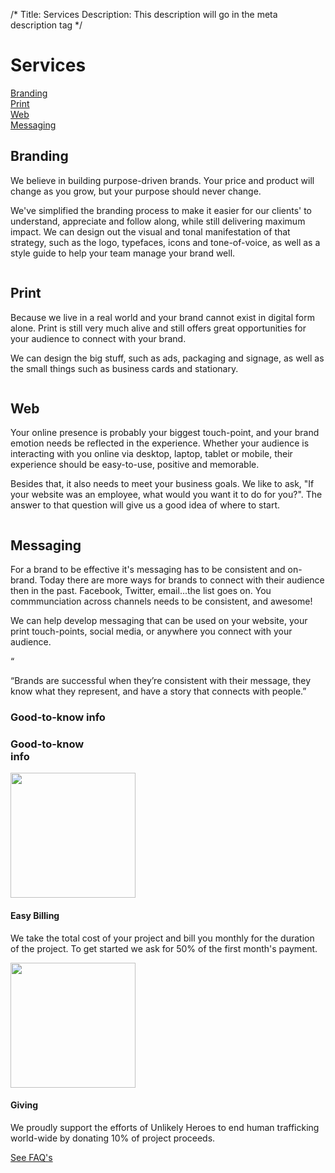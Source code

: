 /*
Title: Services
Description: This description will go in the meta description tag
*/

<div class="page-header text-center">
	<h1 class="title">Services</h1>
	<div class="container">
		<div class="services-options">
			<div class="row">
				<div class="col-sm-6 col-md-3">
					<a href="#branding" class="btn btn-lg btn-block btn-cream branding-bg">Branding</a>
				</div>
				<div class="col-sm-6 col-md-3">
					<a href="#print" class="btn btn-lg btn-block btn-cream print-bg">Print</a>
				</div>
				<div class="col-sm-6 col-md-3">
					<a href="#web" class="btn btn-lg btn-block btn-cream web-bg">Web</a>
				</div>
				<div class="col-sm-6 col-md-3">
					<a href="#messaging" class="btn btn-lg btn-block btn-cream messaging-bg">Messaging</a>
				</div>
			</div>
		</div>
	</div>
</div>

<div id="branding" class="services-anchor"></div>
<section id="big-branding" class="service-description big-branding">
	<div class="container">
		<div class="row">
			<div class="col-sm-8 col-sm-offset-2 visible-xs visible-sm">
				<img src="themes/smm/img/drawing.jpg" class="img-circle img-responsive" alt="">
			</div>
			<div class="col-sm-10 col-sm-offset-1 col-md-6 col-md-offset-0 short text-right">
				<h1>Branding</h1>
				<p class="lead">We believe in building purpose-driven brands. Your price and product will change as you grow, but your purpose should never change.</p>
				<p class="lead">We've simplified the branding process to make it easier for our clients' to understand, appreciate and follow along, while still delivering maximum impact. We can design out the visual and tonal manifestation of that strategy, such as the logo, typefaces, icons and tone-of-voice, as well as a style guide to help your team manage your brand well.</p>
			</div>
			<div class="col-md-6 hidden-xs hidden-sm">
				<img src="themes/smm/img/drawing.jpg" class="img-circle img-responsive" alt="">
			</div>
		</div>
	</div>
</section>

<div id="print" class="services-anchor"></div>
<section class="service-description big-print bg-brand-white">
	<div class="container">
		<div class="row">
			<div class="col-sm-8 col-sm-offset-2 col-md-6 col-md-offset-0">
				<img src="themes/smm/img/graphic-designer.jpg" class="img-circle img-responsive" alt="">
			</div>
			<div class="col-sm-10 col-sm-offset-1 col-md-6 col-md-offset-0 short">
				<h1>Print</h1>
				<p class="lead">Because we live in a real world and your brand cannot exist in digital form alone.  Print is still very much alive and still offers great opportunities for your audience to connect with your brand.</p>
				<p class="lead">We can design the big stuff, such as ads, packaging and signage, as well as the small things such as business cards and stationary.</p>
			</div>
		</div>
	</div>
</section>

<div id="web" class="services-anchor"></div>
<section class="service-description big-web">
	<div class="container">
		<div class="row">
			<div class="col-sm-8 col-sm-offset-2 visible-xs visible-sm">
				<img src="themes/smm/img/web.jpg" class="img-circle img-responsive" alt="">
			</div>
			<div class="col-sm-10 col-sm-offset-1 col-md-6 col-md-offset-0 short text-right">
				<h1>Web</h1>
				<p class="lead">Your online presence is probably your biggest touch-point, and your brand emotion needs be reflected in the experience. Whether your audience is interacting with you online via desktop, laptop, tablet or mobile, their experience should be easy-to-use, positive and memorable.</p>
				<p class="lead">Besides that, it also needs to meet your business goals.  We like to ask, "If your website was an employee, what would you want it to do for you?".  The answer to that question will give us a good idea of where to start.
				</div>
				<div class="col-md-6 hidden-xs hidden-sm">
					<img src="themes/smm/img/web.jpg" class="img-circle img-responsive" alt="">
				</div>
			</div>
		</div>
	</section>

<div id="messaging" class="services-anchor"></div>
<section class="service-description big-messaging bg-brand-white">
	<div class="container">
		<div class="row">
			<div class="col-sm-8 col-sm-offset-2 col-md-6 col-md-offset-0">
				<img src="themes/smm/img/web.jpg" class="img-circle img-responsive" alt="">
			</div>
			<div class="col-sm-10 col-sm-offset-1 col-md-6 col-md-offset-0 short">
				<h1>Messaging</h1>
				<p class="lead">For a brand to be effective it's messaging has to be consistent and on-brand.  Today there are more ways for brands to connect with their audience then in the past.  Facebook, Twitter, email...the list goes on.  You commmunciation across channels needs to be consistent, and awesome!</p>
				<p class="lead">We can help develop messaging that can be used on your website, your print touch-points, social media, or anywhere you connect with your audience.</p>
			</div>
		</div>
	</div>
</section>

<!-- Belief #2 -->
<div class="well well-lg">
	<div class="diamond">
		<div class="diamond-border">
			<p>&#8220;</p>
		</div>
	</div>
	<div class="container">
		<p class="lead">&#8220;Brands are successful when they’re consistent with their message, they know what they represent, and have a story that connects with people.&#8221;</p>
		<div class="accent"></div>
	</div>
</div>

<section id="misc-info" class="bg-brand-red">
	<h3 class="headline-inverse text-center hidden-xs">Good-to-know info</h3>
	<h3 class="headline-inverse text-center visible-xs">Good-to-know<br>info</h3>
	<div class="container">
		<div class="row">
			<div class="col-sm-6 col-md-5 col-md-offset-1 easy-billing">
				<div class="row">
					<div class="col-sm-4"><img src="themes/smm/img/easy-billing.jpg" class="img-responsive img-circle" alt="" width="200" height="200"></div>
					<div class="col-sm-8">
						<h4 class="libre">Easy Billing</h4>
						<p>We take the total cost of your project and bill you monthly for the duration of the project. To get started we ask for 50% of the first month's payment.</p>
					</div>
				</div>
			</div>
			<div class="col-sm-6 col-md-5 col-md-offset-1 sponsor">
				<div class="row">
					<div class="col-sm-4"><img src="themes/smm/img/uh-giving.jpg" class="img-responsive img-circle" alt="" width="200" height="200"></div>
					<div class="col-sm-8">
						<h4 class="libre">Giving</h4>
						<p>We proudly support the efforts of Unlikely Heroes to end human trafficking world-wide by donating 10% of project proceeds.</p>
					</div>
				</div>
			</div>
			<div class="clearfix"></div>
			<div class="col-xs-12 text-center"><a href="about#faq" class="btn btn-lg btn-black">See FAQ's</a></div>
		</div>
	</div>
</section>